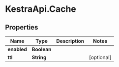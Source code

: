 # KestraApi.Cache

## Properties

Name | Type | Description | Notes
------------ | ------------- | ------------- | -------------
**enabled** | **Boolean** |  | 
**ttl** | **String** |  | [optional] 


